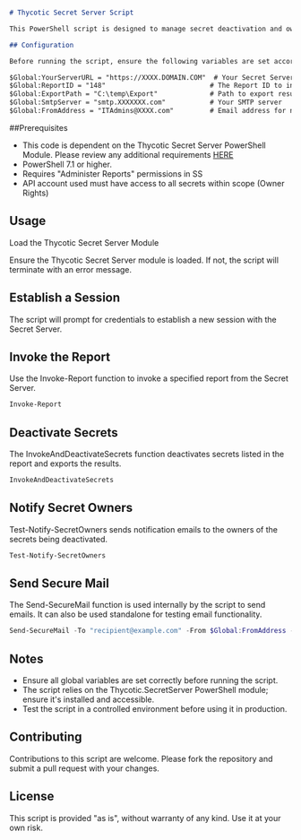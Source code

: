 ```markdown

# Thycotic Secret Server Script

This PowerShell script is designed to manage secret deactivation and owner notification in Delinea Secret Server. It establishes a session with the server, invokes a specified report, deactivates secrets based on the report data, and sends notifications to the secret owners.

## Configuration

Before running the script, ensure the following variables are set according to your environment:

$Global:YourServerURL = "https://XXXX.DOMAIN.COM"  # Your Secret Server URL
$Global:ReportID = "148"                          # The Report ID to invoke
$Global:ExportPath = "C:\temp\Export"             # Path to export results
$Global:SmtpServer = "smtp.XXXXXXX.com"           # Your SMTP server
$Global:FromAddress = "ITAdmins@XXXX.com"         # Email address for notifications
```
##Prerequisites
- This code is dependent on the Thycotic Secret Server PowerShell Module. Please review any additional requirements [HERE](https://thycotic-ps.github.io/thycotic.secretserver/getting_started/install.html)
- PowerShell 7.1 or higher.
- Requires "Administer Reports" permissions in SS
- API account used must have access to all secrets within scope (Owner Rights)

## Usage
Load the Thycotic Secret Server Module

Ensure the Thycotic Secret Server module is loaded. If not, the script will terminate with an error message.

## Establish a Session

The script will prompt for credentials to establish a new session with the Secret Server.

## Invoke the Report

Use the Invoke-Report function to invoke a specified report from the Secret Server.

```powershell
Invoke-Report
```
## Deactivate Secrets

The InvokeAndDeactivateSecrets function deactivates secrets listed in the report and exports the results.

```powershell
InvokeAndDeactivateSecrets
```

## Notify Secret Owners

Test-Notify-SecretOwners sends notification emails to the owners of the secrets being deactivated.

```powershell
Test-Notify-SecretOwners
```

## Send Secure Mail

The Send-SecureMail function is used internally by the script to send emails. It can also be used standalone for testing email functionality.

```powershell
Send-SecureMail -To "recipient@example.com" -From $Global:FromAddress -Subject "Test Email" -Body "This is a test email." -SmtpServer $Global:SmtpServer
```
## Notes
- Ensure all global variables are set correctly before running the script.
- The script relies on the Thycotic.SecretServer PowerShell module; ensure it's installed and accessible.
- Test the script in a controlled environment before using it in production.

## Contributing

Contributions to this script are welcome. Please fork the repository and submit a pull request with your changes.

## License
This script is provided "as is", without warranty of any kind. Use it at your own risk.

